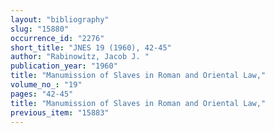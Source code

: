 ```yaml
---
layout: "bibliography"
slug: "15880"
occurrence_id: "2276"
short_title: "JNES 19 (1960), 42-45"
author: "Rabinowitz, Jacob J. "
publication_year: "1960"
title: "Manumission of Slaves in Roman and Oriental Law,"
volume_no_: "19"
pages: "42-45"
title: "Manumission of Slaves in Roman and Oriental Law,"
previous_item: "15883"
---
```

